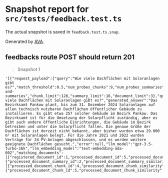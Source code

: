 # Snapshot report for `src/tests/feedback.test.ts`

The actual snapshot is saved in `feedback.test.ts.snap`.

Generated by [AVA](https://avajs.dev).

## feedbacks route POST should return 201

> Snapshot 1

    '[{"request_payload":{"query":"Wie viele Dachflächen mit Solaranlagen gibt es?","match_threshold":0.5,"num_probes_chunks":9,"num_probes_summaries":3,"search_algorithm":"chunks-and-summaries","chunk_limit":128,"summary_limit":16,"document_limit":3},"question":"Wie viele Dachflächen mit Solaranlagen gibt es?","generated_answer":"Das Bezirksamt Pankow plant, bis zum 31. Dezember 2024 Solaranlagen auf allen technisch nutzbaren Dachflächen öffentlicher Gebäude zu installieren. Es gibt etwa 257 solcher Gebäude im Bezirk Pankow. Das Bezirksamt ist für die Umsetzung der Solarpflicht zuständig, aber es gibt auch andere öffentliche Einrichtungen, die Gebäude im Bezirk betreiben und unter die Solarpflicht fallen. Die genaue Größe der Dachflächen ist derzeit nicht bekannt, aber bisher wurden etwa 29.000 m² mit Solaranlagen belegt. Für die Jahre 2021 und 2022 wurden Verträge für 24 PV-Anlagen abgeschlossen, und es werden weitere geeignete Dachflächen gesucht.","error":null,"llm_model":"gpt-3.5-turbo-16k","llm_embedding_model":"text-embedding-ada-002","matching_documents":[{"registered_document_id":1,"processed_document_id":5,"processed_document_summary_match":{"processed_document_summary_id":2,"processed_document_summary_similarity":0.86},"processed_document_chunk_matches":[{"processed_document_chunk_id":4,"processed_document_chunk_similarity":0.87},{"processed_document_chunk_id":5,"processed_document_chunk_similarity":0.95}]}],"short_id":"jR","id":1,"feedback_id":1}]'
